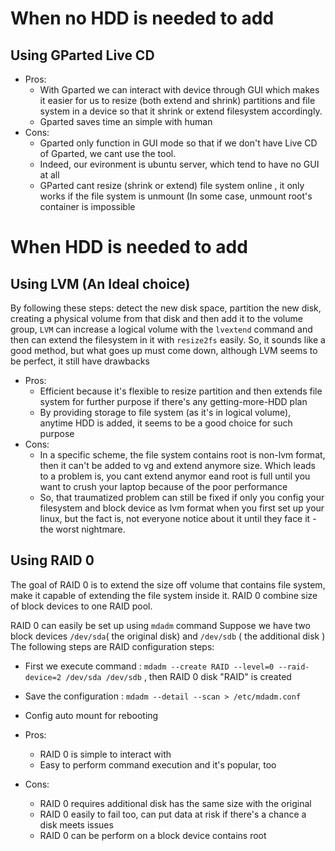 # When no HDD is needed to add 
 
  ## Using GParted Live CD 

  - Pros: 
     - With Gparted we can interact with device through GUI which makes it easier for us to resize (both extend and shrink) partitions and file system in a device so that it shrink or extend filesystem accordingly.
     - Gparted saves time an simple with human
  - Cons:
     - Gparted only function in GUI mode so that if we don't have Live CD of Gparted, we cant use the tool. 
     - Indeed, our evironment is ubuntu server, which tend to have no GUI at all
     - GParted cant resize (shrink or extend) file system online , it only works if the file system is unmount (In some case, unmount root's container is impossible

# When HDD is needed to add
  
  ## Using LVM (An Ideal choice)
  
  By following these steps: detect the new disk space, partition the new disk, creating a physical volume from that disk and then add it to the volume group, `LVM` can increase a logical volume with the `lvextend` command and then can extend the filesystem in it with `resize2fs` easily. So, it sounds like a good method, but what goes up must come down, although LVM seems to be perfect, it still have drawbacks
  
  - Pros:
     - Efficient because it's flexible to resize partition and then extends file system for further purpose if there's any getting-more-HDD plan
     - By providing storage to file system (as it's in logical volume), anytime HDD is added, it seems to be a good choice for such purpose
  - Cons: 
     - In a specific scheme, the file system contains root is non-lvm format, then it can't be added to vg and extend anymore size. Which leads to a problem is, you cant extend anymor eand root is full until you want to crush your laptop because of the poor performance
     - So, that traumatized problem can still be fixed if only you config your filesystem and block device as lvm format when you first set up your linux, but the fact is, not everyone notice about it until they face it - the worst nightmare.
     
  ## Using RAID 0
 
 The goal of RAID 0 is to extend the size off volume that contains file system, make it capable of extending the file system inside it. RAID 0 combine size of block devices to one RAID pool.
 
 RAID 0 can easily be set up using `mdadm` command
 Suppose we have two block devices `/dev/sda`( the original disk) and `/dev/sdb` ( the additional disk ) 
 The following steps are RAID configuration steps:
   
   - First we execute command : `mdadm --create RAID --level=0 --raid-device=2 /dev/sda /dev/sdb` , then RAID 0 disk "RAID" is created  
   - Save the configuration : `mdadm --detail --scan > /etc/mdadm.conf`   
   - Config auto mount for rebooting
   
 - Pros:
     - RAID 0 is simple to interact with 
     - Easy to perform command execution and it's popular, too
 - Cons:
     - RAID 0 requires additional disk has the same size with the original
     - RAID 0 easily to fail too, can put data at risk if there's a chance a disk meets issues  
     - RAID 0 can be perform on a block device contains root 

